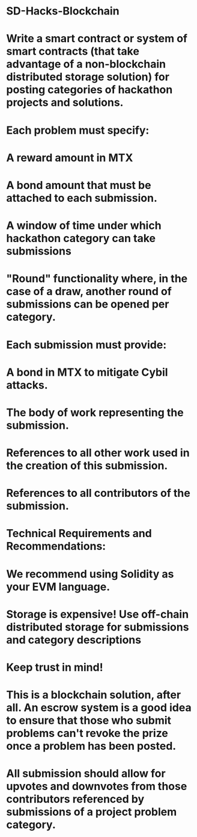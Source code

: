 # SD-Hacks-Blockchain

# Write a smart contract or system of smart contracts (that take advantage of a non-blockchain distributed storage solution) for posting categories of hackathon projects and solutions.
# Each problem must specify:
# A reward amount in MTX
# A bond amount that must be attached to each submission.
# A window of time under which hackathon category can take submissions
# "Round" functionality where, in the case of a draw, another round of submissions can be opened per category.
# Each submission must provide:
# A bond in MTX to mitigate Cybil attacks.
# The body of work representing the submission.
# References to all other work used in the creation of this submission.
# References to all contributors of the submission.

# Technical Requirements and Recommendations:
# We recommend using Solidity as your EVM language.
# Storage is expensive! Use off-chain distributed storage for submissions and category descriptions
# Keep trust in mind!
# This is a blockchain solution, after all. An escrow system is a good idea to ensure that those who submit problems can't revoke the prize once a problem has been posted.
# All submission should allow for upvotes and downvotes from those contributors referenced by submissions of a project problem category.
